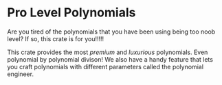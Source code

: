 # Pro Level Polynomials
Are you tired of the polynomials that you have been using being too noob level? If so, this crate is for you!!!!!

This crate provides the most *premium* and *luxurious* polynomials. Even polynomial by polynomial divison!
We also have a handy feature that lets you craft polynomials with different parameters called the polynomial engineer.